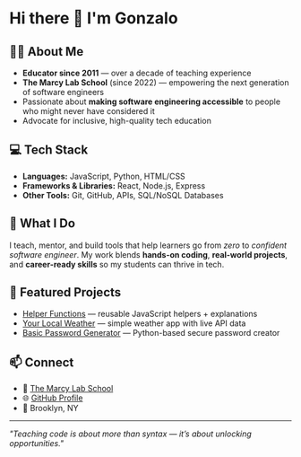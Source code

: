 # Hi there 👋 I'm Gonzalo

## 🧑‍🏫 About Me

* **Educator since 2011** — over a decade of teaching experience
* **The Marcy Lab School** (since 2022) — empowering the next generation of software engineers
* Passionate about **making software engineering accessible** to people who might never have considered it
* Advocate for inclusive, high-quality tech education

## 💻 Tech Stack

* **Languages:** JavaScript, Python, HTML/CSS
* **Frameworks & Libraries:** React, Node.js, Express
* **Other Tools:** Git, GitHub, APIs, SQL/NoSQL Databases

## 🚀 What I Do

I teach, mentor, and build tools that help learners go from *zero* to *confident software engineer*.
My work blends **hands-on coding**, **real-world projects**, and **career-ready skills** so my students can thrive in tech.

## 📌 Featured Projects

* [Helper Functions](https://github.com/gonzaloportfolio/helper-functions) — reusable JavaScript helpers + explanations
* [Your Local Weather](https://github.com/gonzaloportfolio/Your-Local-Weather) — simple weather app with live API data
* [Basic Password Generator](https://github.com/gonzaloportfolio/basic-password-generator) — Python-based secure password creator

## 📫 Connect

* 💼 [The Marcy Lab School](https://marcylabschool.org/)
* 🌐 [GitHub Profile](https://github.com/gonzalomarcylabschool)
* 📍 Brooklyn, NY

---

*"Teaching code is about more than syntax — it’s about unlocking opportunities."*
